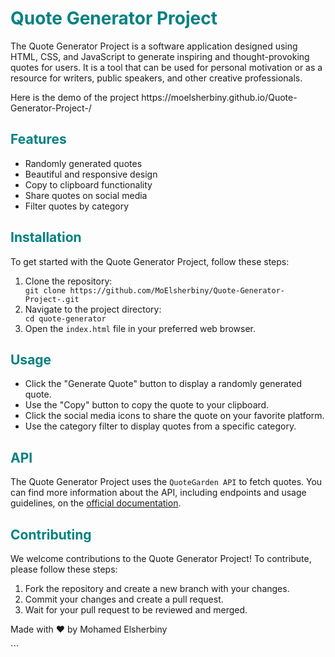 
<h1 style="color:#008080">Quote Generator Project</h1>

<p>The Quote Generator Project is a software application designed using HTML, CSS, and JavaScript to generate inspiring and thought-provoking quotes for users. It is a tool that can be used for personal motivation or as a resource for writers, public speakers, and other creative professionals.</p>

<p> Here is the demo of the project https://moelsherbiny.github.io/Quote-Generator-Project-/ </p>


<h2 style="color:#008080">Features</h2>
<ul>
  <li>Randomly generated quotes</li>
  <li>Beautiful and responsive design</li>
  <li>Copy to clipboard functionality</li>
  <li>Share quotes on social media</li>
  <li>Filter quotes by category</li>
</ul>

<h2 style="color:#008080">Installation</h2>
<p>To get started with the Quote Generator Project, follow these steps:</p>

<ol>
  <li>Clone the repository:</li>
  <code>git clone https://github.com/MoElsherbiny/Quote-Generator-Project-.git</code>
  <li>Navigate to the project directory:</li>
  <code>cd quote-generator</code>
  <li>Open the <code>index.html</code> file in your preferred web browser.</li>
</ol>

<h2 style="color:#008080">Usage</h2>
<ul>
  <li>Click the "Generate Quote" button to display a randomly generated quote.</li>
  <li>Use the "Copy" button to copy the quote to your clipboard.</li>
  <li>Click the social media icons to share the quote on your favorite platform.</li>
  <li>Use the category filter to display quotes from a specific category.</li>
</ul>

<h2 style="color:#008080">API</h2>
<p>The Quote Generator Project uses the <code>QuoteGarden API</code> to fetch quotes. You can find more information about the API, including endpoints and usage guidelines, on the <a href="https://pprathameshmore.github.io/QuoteGarden/">official documentation</a>.</p>

<h2 style="color:#008080">Contributing</h2>
<p>We welcome contributions to the Quote Generator Project! To contribute, please follow these steps:</p>

<ol>
  <li>Fork the repository and create a new branch with your changes.</li>
  <li>Commit your changes and create a pull request.</li>
  <li>Wait for your pull request to be reviewed and merged.</li>
</ol>


<p>Made with ❤️ by Mohamed Elsherbiny</p>
```
